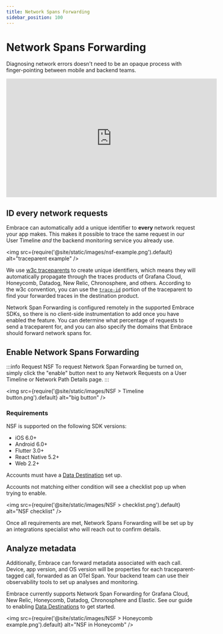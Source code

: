```yaml
---
title: Network Spans Forwarding
sidebar_position: 100
---
```


# Network Spans Forwarding

Diagnosing network errors doesn't need to be an opaque process with finger-pointing between mobile and backend teams.

<div>
    <iframe width="560" height="315" src="https://www.youtube.com/embed/jJVlc8F89Qo?si=-udHrlujEMiTsOuV" title="YouTube video player" frameborder="0" allow="accelerometer; autoplay; clipboard-write; encrypted-media; gyroscope; picture-in-picture; web-share" referrerpolicy="strict-origin-when-cross-origin" allowfullscreen></iframe>
</div>

## ID every network requests

Embrace can automatically add a unique identifier to **every** network request your app makes.  This makes it possible to trace the same request in our User Timeline *and* the backend monitoring service you already use.

<img src={require('@site/static/images/nsf-example.png').default} alt="traceparent example" />

We use [w3c traceparents](https://www.w3.org/TR/trace-context-1/#traceparent-header) to create unique identifiers, which means they will automatically propagate through the traces products of Grafana Cloud, Honeycomb, Datadog, New Relic, Chronosphere, and others.
According to the w3c convention, you can use the [`trace-id`](https://www.w3.org/TR/trace-context-1/#examples-of-http-traceparent-headers) portion of the traceparent to find your forwarded traces in the destination product.

Network Span Forwarding is configured remotely in the supported Embrace SDKs, so there is no client-side instrumentation to add once you have enabled the feature. You can determine what percentage of requests to send a traceparent for, and you can also specify the domains that Embrace should forward network spans for.

## Enable Network Spans Forwarding

:::info Request NSF
To request Network Span Forwarding be turned on, simply click the "enable" button next to any Network Requests on a User Timeline or Network Path Details page.
:::

<img src={require('@site/static/images/NSF > Timeline button.png').default} alt="big button" />

### Requirements

NSF is supported on the following SDK versions:

- iOS 6.0+
- Android 6.0+
- Flutter 3.0+
- React Native 5.2+
- Web 2.2+

Accounts must have a [Data Destination](/data-destinations/) set up.

Accounts not matching either condition will see a checklist pop up when trying to enable.

<img src={require('@site/static/images/NSF > checklist.png').default} alt="NSF checklist" />

Once all requirements are met, Network Spans Forwarding will be set up by an integrations specialist who will reach out to confirm details.

## Analyze metadata

Additionally, Embrace can forward metadata associated with each call.  Device, app version, and OS version will be properties for each traceparent-tagged call, forwarded as an OTel Span.  Your backend team can use their observability tools to set up analyses and monitoring.

Embrace currently supports Network Span Forwarding for Grafana Cloud, New Relic, Honeycomb, Datadog, Chronosphere and Elastic. See our guide to enabling [Data Destinations](/data-destinations/) to get started.

<img src={require('@site/static/images/NSF > Honeycomb example.png').default} alt="NSF in Honeycomb" />
